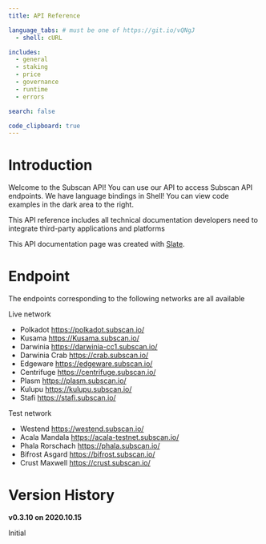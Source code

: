 ```yaml
---
title: API Reference

language_tabs: # must be one of https://git.io/vQNgJ
  - shell: cURL

includes:
  - general
  - staking
  - price
  - governance
  - runtime
  - errors

search: false

code_clipboard: true
---
```


# Introduction

Welcome to the Subscan API! You can use our API to access Subscan API endpoints.
We have language bindings in Shell! You can view code examples in the dark area to the right.

This API reference includes all technical documentation developers need to integrate third-party applications and platforms

This API documentation page was created with [Slate](https://github.com/slatedocs/slate). 


# Endpoint

The endpoints corresponding to the following networks are all available

Live network

- Polkadot       https://polkadot.subscan.io/
- Kusama         https://Kusama.subscan.io/
- Darwinia       https://darwinia-cc1.subscan.io/
- Darwinia Crab  https://crab.subscan.io/
- Edgeware       https://edgeware.subscan.io/
- Centrifuge     https://centrifuge.subscan.io/
- Plasm          https://plasm.subscan.io/
- Kulupu         https://kulupu.subscan.io/
- Stafi          https://stafi.subscan.io/

Test network

- Westend https://westend.subscan.io/
- Acala Mandala https://acala-testnet.subscan.io/
- Phala Rorschach https://phala.subscan.io/
- Bifrost Asgard https://bifrost.subscan.io/
- Crust Maxwell  https://crust.subscan.io/


# Version History

**v0.3.10 on 2020.10.15**

Initial
